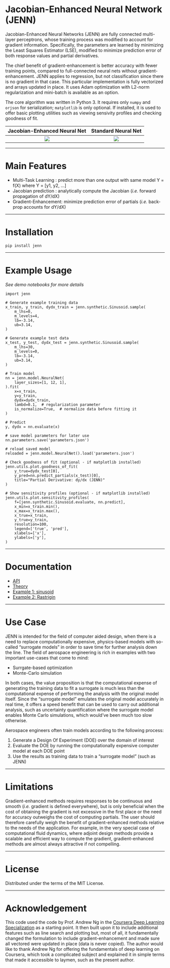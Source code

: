 # Jacobian-Enhanced Neural Network (JENN)

Jacobian-Enhanced Neural Networks (JENN) are fully connected multi-layer
perceptrons, whose training process was modified to account for gradient
information. Specifically, the parameters are learned by minimizing the Least
Squares Estimator (LSE), modified to minimize prediction error of both 
response values and partial derivatives. 

The chief benefit of gradient-enhancement is better accuracy with
fewer training points, compared to full-connected neural nets without
gradient-enhancement. JENN applies to regression, but not classification since 
there is no gradient in that case. This particular implementation is fully 
vectorized and arrays updated in place. It uses Adam optimization with L2-norm 
regularization and mini-batch is available as an option.  

The core algorithm was written in Python 3. It requires only `numpy` and `orjson` for serialization; `matplotlib` is only optional. If installed, it is used to offer basic plotting utilities such as viewing sensivity profiles and checking goodness of fit.  

Jacobian-Enhanced Neural Net            |  Standard Neural Net
:-------------------------:|:-------------------------:
![](pics/JENN.png)  |  ![](pics/NN.png)

----
# Main Features

* Multi-Task Learning : predict more than one output with same model Y = f(X) where Y = [y1, y2, ...]
* Jacobian prediction : analytically compute the Jacobian (_i.e._ forward propagation of dY/dX)
* Gradient-Enhancement: minimize prediction error of partials (_i.e._ back-prop accounts for dY/dX)

----

# Installation

    pip install jenn 

----

# Example Usage

_See demo notebooks for more details_

    import jenn

    # Generate example training data 
    x_train, y_train, dydx_train = jenn.synthetic.Sinusoid.sample(
        m_lhs=0, 
        m_levels=4, 
        lb=-3.14, 
        ub=3.14,
    )

    # Generate example test data 
    x_test, y_test, dydx_test = jenn.synthetic.Sinusoid.sample(
        m_lhs=30, 
        m_levels=0, 
        lb=-3.14, 
        ub=3.14,
    )

    # Train model 
    nn = jenn.model.NeuralNet(
        layer_sizes=[1, 12, 1],
    ).fit(
        x=x_train,  
        y=y_train, 
        dydx=dydx_train,
        lambd=0.1,  # regularization parameter 
        is_normalize=True,  # normalize data before fitting it
    )
    
    # Predict
    y, dydx = nn.evaluate(x)

    # save model parameters for later use
    nn.parameters.save('parameters.json')  

    # reload saved model 
    reloaded = jenn.model.NeuralNet().load('parameters.json')

    # Check goodness of fit (optional - if matplotlib installed)
    jenn.utils.plot.goodness_of_fit(
        y_true=dydx_test[0], 
        y_pred=nn.predict_partials(x_test)[0], 
        title="Partial Derivative: dy/dx (JENN)"
    )

    # Show sensitivity profiles (optional - if matplotlib installed)
    jenn.utils.plot.sensitivity_profiles(
        f=[jenn.synthetic.Sinusoid.evaluate, nn.predict], 
        x_min=x_train.min(), 
        x_max=x_train.max(), 
        x_true=x_train, 
        y_true=y_train, 
        resolution=100, 
        legend=['true', 'pred'], 
        xlabels=['x'], 
        ylabels=['y'],
    )

--- 
# Documentation


* [API](shb84.github.io/JENN/ ) 
* [Theory](https://github.com/shb84/JENN/blob/master/docs/theory.pdf)
* [Example 1: sinusoid](https://github.com/shb84/JENN/blob/master/notebooks/demo_1_sinusoid.ipynb)  
* [Example 2: Rastrigin](https://github.com/shb84/JENN/blob/master/notebooks/demo_2_rastrigin.ipynb)  

----

# Use Case

JENN is intended for the field of computer aided design, when there is a need to replace
computationally expensive, physics-based models with so-called “surrogate models” in
order to save time for further analysis down the line. The field of aerospace engineering is rich in examples with two important use-cases
that come to mind: 

* Surrgate-based optimization 
* Monte-Carlo simulation 

In both cases, the value proposition is that the computational expense of 
generating the training data to fit a surrogate is much less than the 
computational expense of performing the analysis with the original model itself. 
Since the “surrogate model” emulates the original model accurately 
in real time, it offers a speed benefit that can be used to carry out additional 
analysis, such as uncertainty quantification where the surrogate model enables
Monte Carlo simulations, which would’ve been much too slow otherwise.  

Aerospace engineers often train models according to the following process: 

1. Generate a Design Of Experiment (DOE) over the domain of interest
2. Evaluate the DOE by running the computationally expensive computer model at each DOE point
3. Use the results as training data to train a “surrogate model” (such as JENN)



----

# Limitations

Gradient-enhanced methods requires responses to be continuous and smooth (_i.e._ gradient is 
defined everywhere), but is only beneficial when  the cost of obtaining the gradient 
is not excessive in the first place or the need for accuracy outweighs the cost of 
computing partials. The user should therefore carefully weigh the benefit of 
gradient-enhanced methods relative to the needs of the application. For example, in the very special 
case of computational fluid dynamics, where adjoint design methods 
provide a scalable and efficient way to compute the gradient, gradient-enhanced methods 
 are almost always attractive if not compelling.

--- 
# License
Distributed under the terms of the MIT License.

----

# Acknowledgement

This code used the code by Prof. Andrew Ng in the
[Coursera Deep Learning Specialization](https://www.coursera.org/specializations/deep-learning)
as a starting point. It then built upon it to include additional features such
as line search and plotting but, most of all, it fundamentally changed the formulation 
to include gradient-enhancement and made sure all vectored were updated in place (data is never copied). 
The author would like to thank Andrew Ng for
offering the fundamentals of deep learning on Coursera, which took a complicated
subject and explained it in simple terms that made it accessible to laymen, such as the present author.

